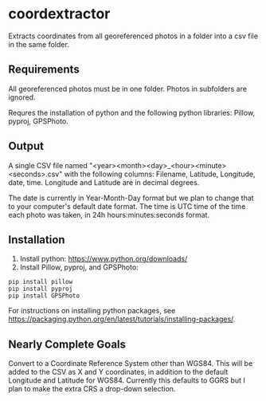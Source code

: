 # coordextractor
Extracts coordinates from all georeferenced photos in a folder into a csv file in the same folder.

## Requirements
All georeferenced photos must be in one folder. Photos in subfolders are ignored.

Requres the installation of python and the following python libraries: Pillow, pyproj, GPSPhoto.

## Output
A single CSV file named "&lt;year&gt;&lt;month&gt;&lt;day&gt;_&lt;hour&gt;&lt;minute&gt;&lt;seconds&gt;.csv" with the following columns: Filename, Latitude, Longitude, date, time. Longitude and Latitude are in decimal degrees.

The date is currently in Year-Month-Day format but we plan to change that to your computer's default date format. The time is UTC time of the time each photo was taken, in 24h hours:minutes:seconds format.

## Installation
  1. Install python: https://www.python.org/downloads/
  2. Install Pillow, pyproj, and GPSPhoto:
  ```
  pip install pillow
  pip install pyproj
  pip install GPSPhoto
  ```
  For instructions on installing python packages, see https://packaging.python.org/en/latest/tutorials/installing-packages/.

## Nearly Complete Goals
  
Convert to a Coordinate Reference System other than WGS84. This will be added to the CSV as X and Y coordinates, in addition to the default Longitude and Latitude for WGS84. Currently this defaults to GGRS but I plan to make the extra CRS a drop-down selection.
